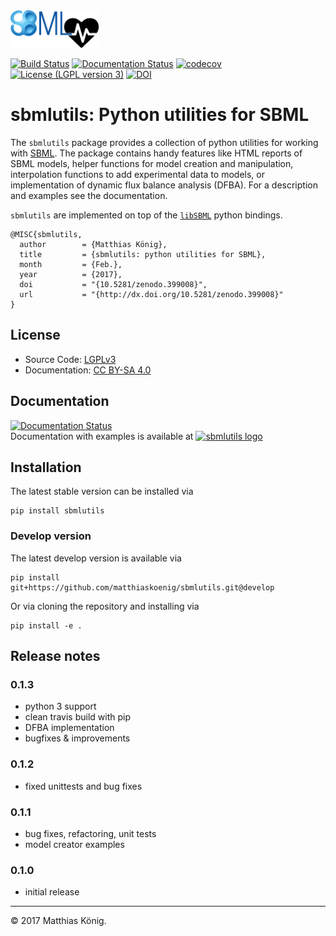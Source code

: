 
<img alt="sbmlutils logo" src="./docs_builder/images/sbmlutils-logo-small.png" height="60" />
 
[![Build Status](https://travis-ci.org/matthiaskoenig/sbmlutils.svg?branch=develop)](https://travis-ci.org/matthiaskoenig/sbmlutils)
[![Documentation Status](https://readthedocs.org/projects/sbmlutils/badge/?version=latest)](http://sbmlutils.readthedocs.io/en/latest/?badge=latest)
[![codecov](https://codecov.io/gh/matthiaskoenig/sbmlutils/branch/develop/graph/badge.svg)](https://codecov.io/gh/matthiaskoenig/sbmlutils)
[![License (LGPL version 3)](https://img.shields.io/badge/license-LGPLv3.0-blue.svg?style=flat-square)](http://opensource.org/licenses/LGPL-3.0)
[![DOI](https://zenodo.org/badge/55952847.svg)](https://zenodo.org/badge/latestdoi/55952847)

# sbmlutils: Python utilities for SBML
The `sbmlutils` package provides a collection of python utilities for working with [SBML](http://www.sbml.org).
The package contains handy features like HTML reports of SBML models, helper functions for model creation and manipulation,
interpolation functions to add experimental data to models, or implementation of dynamic flux balance analysis (DFBA).
For a description and examples see the documentation.

`sbmlutils` are implemented on top of the [`libSBML`](http://sbml.org/Software/libSBML) python bindings.

    @MISC{sbmlutils,
      author        = {Matthias König},
      title         = {sbmlutils: python utilities for SBML},
      month         = {Feb.},
      year          = {2017},
      doi           = "{10.5281/zenodo.399008}",
      url           = "{http://dx.doi.org/10.5281/zenodo.399008}"
    }

## License
* Source Code: [LGPLv3](http://opensource.org/licenses/LGPL-3.0)
* Documentation: [CC BY-SA 4.0](http://creativecommons.org/licenses/by-sa/4.0/)

## Documentation
[![Documentation Status](https://readthedocs.org/projects/sbmlutils/badge/?version=latest)](http://sbmlutils.readthedocs.io/en/latest/?badge=latest)  
Documentation with examples is available at 
<a href="https://sbmlutils.readthedocs.io/en/stable/" alt="sbmlutils logo"><img alt="sbmlutils logo" src="./docs_builder/images/read.png" height="40" /></a>

## Installation
The latest stable version can be installed via 
```
pip install sbmlutils
```
### Develop version
The latest develop version is available via
```
pip install git+https://github.com/matthiaskoenig/sbmlutils.git@develop
```

Or via cloning the repository and installing via
```
pip install -e .
```

## Release notes

### 0.1.3
* python 3 support
* clean travis build with pip
* DFBA implementation
* bugfixes & improvements

### 0.1.2
* fixed unittests and bug fixes

### 0.1.1
* bug fixes, refactoring, unit tests
* model creator examples

### 0.1.0
* initial release

----
&copy; 2017 Matthias König.
